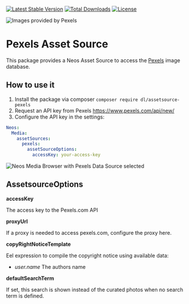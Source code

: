 [![Latest Stable Version](https://poser.pugx.org/dl/assetsource-pexels/v/stable)](https://packagist.org/packages/dl/assetsource-pexels) [![Total Downloads](https://poser.pugx.org/dl/assetsource-pexels/downloads)](https://packagist.org/packages/dl/assetsource-pexels) [![License](https://poser.pugx.org/dl/assetsource-pexels/license)](https://packagist.org/packages/dl/assetsource-pexels)

![Images provided by Pexels](https://user-images.githubusercontent.com/642226/39978717-6c848b32-5742-11e8-82bb-d5e325e29c6d.png)

# Pexels Asset Source
This package provides a Neos Asset Source to access the [Pexels](https://www.pexels.com) image database.

## How to use it
1. Install the package via composer `composer require dl/assetsource-pexels`
2. Request an API key from Pexels https://www.pexels.com/api/new/
3. Configure the API key in the settings:

```yaml
Neos:
  Media:
    assetSources:
      pexels:
        assetSourceOptions:
          accessKey: your-access-key
```

![Neos Media Browser with Pexels Data Source selected](https://user-images.githubusercontent.com/642226/87046128-0d288c00-c1f9-11ea-9d82-b46a27affff7.png)

## AssetsourceOptions

**accessKey**

The access key to the Pexels.com API

**proxyUrl**

If a proxy is needed to access pexels.com, configure the proxy here.

**copyRightNoticeTemplate**

Eel expression to compile the copyright notice using available data:

* *user.name* The authors name

**defaultSearchTerm**

If set, this search is shown instead of the curated photos when no search term is defined.

